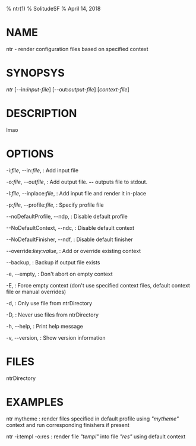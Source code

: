 % ntr(1)
% SolitudeSF
% April 14, 2018

# NAME

ntr - render configuration files based on specified context

# SYNOPSYS

*ntr* [\--in:*input-file*] [\--out:*output-file*] [*context-file*]

# DESCRIPTION

lmao


# OPTIONS

-i:*file*, \--in:*file*,
:	Add input file

-o:*file*, \--out*file*,
:	Add output file. **\--** outputs file to stdout.

-I:*file*, \--inplace:*file*,
:	Add input file and render it in-place

-p:*file*, \--profile:*file*,
:	Specify profile file

\--noDefaultProfile, \--ndp,
:	Disable default profile

\--NoDefaultContext, \--ndc,
:	Disable default context

\--NoDefaultFinisher, \--ndf,
:	Disable default finisher

\--override:*key*:*value*,
:	Add or override existing context

\--backup,
:	Backup if output file exists

-e, \--empty,
:	Don't abort on empty context

-E,
:	Force empty context (don't use specified context files, default context file or manual overrides)

-d,
:	Only use file from ntrDirectory

-D,
:	Never use files from ntrDirectory

-h, \--help,
:	Print help message

-v, \--version,
:	Show version information


# FILES

ntrDirectory


# EXAMPLES

ntr mytheme
:	render files specified in default profile using *"mytheme"* context and run corresponding finishers if present

ntr -i:templ -o:res
:	render file *"templ"* into file *"res"* using default context
